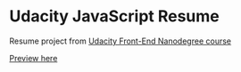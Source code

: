 # Udacity JavaScript Resume

Resume project from [Udacity Front-End Nanodegree course](https://github.com/udacity/frontend-nanodegree-resume)

[Preview here](http://cbstanley.github.io/udacity-javascript-resume/)
